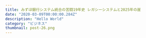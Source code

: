 ```yaml
---
title: みずほ銀行システム統合の苦闘19年史 レガシーシステムと2025年の崖
date: "2020-03-09T00:00:00.284Z"
description: "Hello World"
category: "ビジネス"
thumbnail: post-26.png
---
```


